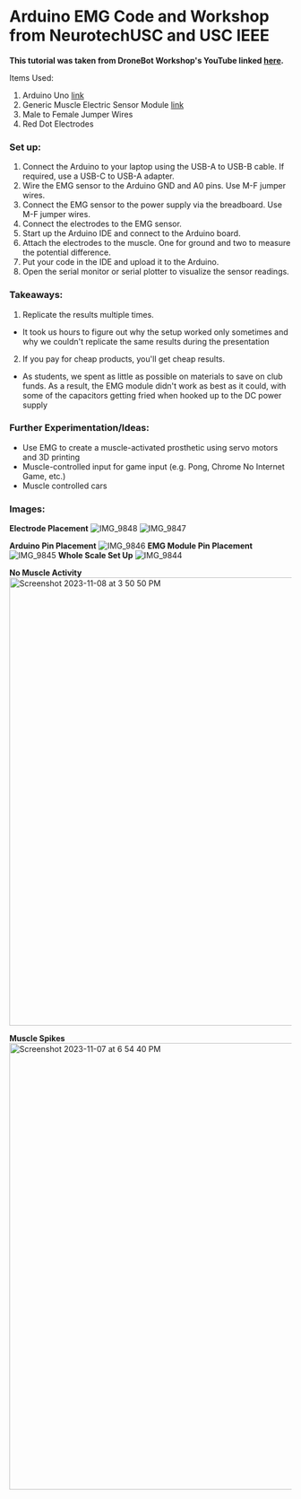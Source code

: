 # Arduino EMG Code and Workshop from NeurotechUSC and USC IEEE
**This tutorial was taken from DroneBot Workshop's YouTube linked [here](https://www.youtube.com/watch?v=wMVL3d2dN9U&ab_channel=DroneBotWorkshop).**

Items Used:
1. Arduino Uno [link](https://www.amazon.com/ELEGOO-Board-ATmega328P-ATMEGA16U2-Compliant/dp/B01EWOE0UU/ref=asc_df_B01EWOE0UU/?tag=hyprod-20&linkCode=df0&hvadid=309751315916&hvpos=&hvnetw=g&hvrand=10817911768631456663&hvpone=&hvptwo=&hvqmt=&hvdev=c&hvdvcmdl=&hvlocint=&hvlocphy=9030933&hvtargid=pla-455309014075&psc=1&mcid=4ed5986a9fd03eba946a83adced9204e&tag=&ref=&adgrpid=67183599252&hvpone=&hvptwo=&hvadid=309751315916&hvpos=&hvnetw=g&hvrand=10817911768631456663&hvqmt=&hvdev=c&hvdvcmdl=&hvlocint=&hvlocphy=9030933&hvtargid=pla-455309014075&gclid=CjwKCAiAqY6tBhAtEiwAHeRopa_ENvNNe7FMIbpYzbx08hMex9FLcPC1LhkiMIrP74lUQcIlZ3dCDxoCUCoQAvD_BwE)
2. Generic Muscle Electric Sensor Module [link](https://www.amazon.com/gp/product/B0CJ7FMSP4/ref=ppx_yo_dt_b_asin_image_o01_s00?ie=UTF8&psc=1)
3. Male to Female Jumper Wires
4. Red Dot Electrodes


### Set up:
1. Connect the Arduino to your laptop using the USB-A to USB-B cable. If required, use a USB-C to USB-A adapter.
2. Wire the EMG sensor to the Arduino GND and A0 pins. Use M-F jumper wires.
3. Connect the EMG sensor to the power supply via the breadboard. Use M-F jumper wires.
4. Connect the electrodes to the EMG sensor.
5. Start up the Arduino IDE and connect to the Arduino board.
6. Attach the electrodes to the muscle. One for ground and two to measure the potential difference.
7. Put your code in the IDE and upload it to the Arduino.
8. Open the serial monitor or serial plotter to visualize the sensor readings.


### Takeaways: 
1. Replicate the results multiple times.
  - It took us hours to figure out why the setup worked only sometimes and why we couldn't replicate the same results during the presentation
2. If you pay for cheap products, you'll get cheap results.
  - As students, we spent as little as possible on materials to save on club funds. As a result, the EMG module didn't work as best as it could, with some of the capacitors getting fried when hooked up to the DC power supply

### Further Experimentation/Ideas: 
- Use EMG to create a muscle-activated prosthetic using servo motors and 3D printing
- Muscle-controlled input for game input (e.g. Pong, Chrome No Internet Game, etc.)
- Muscle controlled cars

### Images:
**Electrode Placement**
![IMG_9848](https://github.com/rskdmr/emg_sketch_code/assets/120705369/198fa13d-a8c0-4d9d-b3fd-487859486df5)
![IMG_9847](https://github.com/rskdmr/emg_sketch_code/assets/120705369/c88e1206-2967-46d9-8327-b2211953aec1)

**Arduino Pin Placement**
![IMG_9846](https://github.com/rskdmr/emg_sketch_code/assets/120705369/5863f65f-265a-430f-86ba-5e0d59e63f94)
**EMG Module Pin Placement**
![IMG_9845](https://github.com/rskdmr/emg_sketch_code/assets/120705369/d3ee5a4c-de7e-491b-aaee-0713cef5fd67)
**Whole Scale Set Up**
![IMG_9844](https://github.com/rskdmr/emg_sketch_code/assets/120705369/a44a8f0a-7942-4be7-97e6-8b612c91e708)

**No Muscle Activity**
<img width="799" alt="Screenshot 2023-11-08 at 3 50 50 PM" src="https://github.com/rskdmr/emg_workshop_neruotechUSC/assets/120705369/3812ece9-17b4-4d79-8137-92cb8144b944">

**Muscle Spikes**
<img width="796" alt="Screenshot 2023-11-07 at 6 54 40 PM" src="https://github.com/rskdmr/emg_workshop_neruotechUSC/assets/120705369/adbfe563-8f79-465e-a0dc-4fa10e9a1387">



